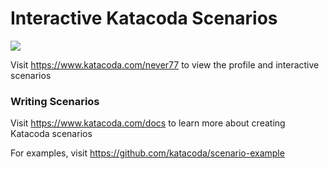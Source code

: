 # Interactive Katacoda Scenarios

[![](http://shields.katacoda.com/katacoda/never77/count.svg)](https://www.katacoda.com/never77 "Get your profile on Katacoda.com")

Visit https://www.katacoda.com/never77 to view the profile and interactive scenarios

### Writing Scenarios
Visit https://www.katacoda.com/docs to learn more about creating Katacoda scenarios

For examples, visit https://github.com/katacoda/scenario-example
